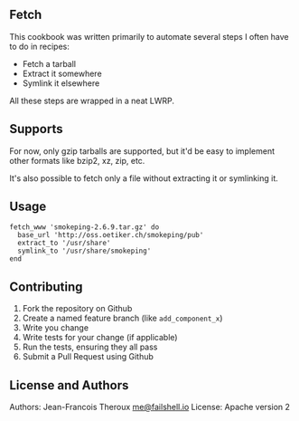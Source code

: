 ## Fetch
This cookbook was written primarily to automate several steps I often have to do in recipes:

+ Fetch a tarball
+ Extract it somewhere
+ Symlink it elsewhere

All these steps are wrapped in a neat LWRP.

## Supports
For now, only gzip tarballs are supported, but it'd be easy to implement other formats
like bzip2, xz, zip, etc.

It's also possible to fetch only a file without extracting it or symlinking it.

## Usage
~~~ text
fetch_www 'smokeping-2.6.9.tar.gz' do
  base_url 'http://oss.oetiker.ch/smokeping/pub'
  extract_to '/usr/share'
  symlink_to '/usr/share/smokeping'
end
~~~

## Contributing
1. Fork the repository on Github
2. Create a named feature branch (like `add_component_x`)
3. Write you change
4. Write tests for your change (if applicable)
5. Run the tests, ensuring they all pass
6. Submit a Pull Request using Github

## License and Authors
Authors: Jean-Francois Theroux <me@failshell.io>
License: Apache version 2
